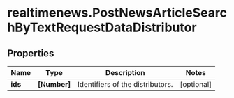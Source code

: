 # realtimenews.PostNewsArticleSearchByTextRequestDataDistributor

## Properties

Name | Type | Description | Notes
------------ | ------------- | ------------- | -------------
**ids** | **[Number]** | Identifiers of the distributors. | [optional] 


